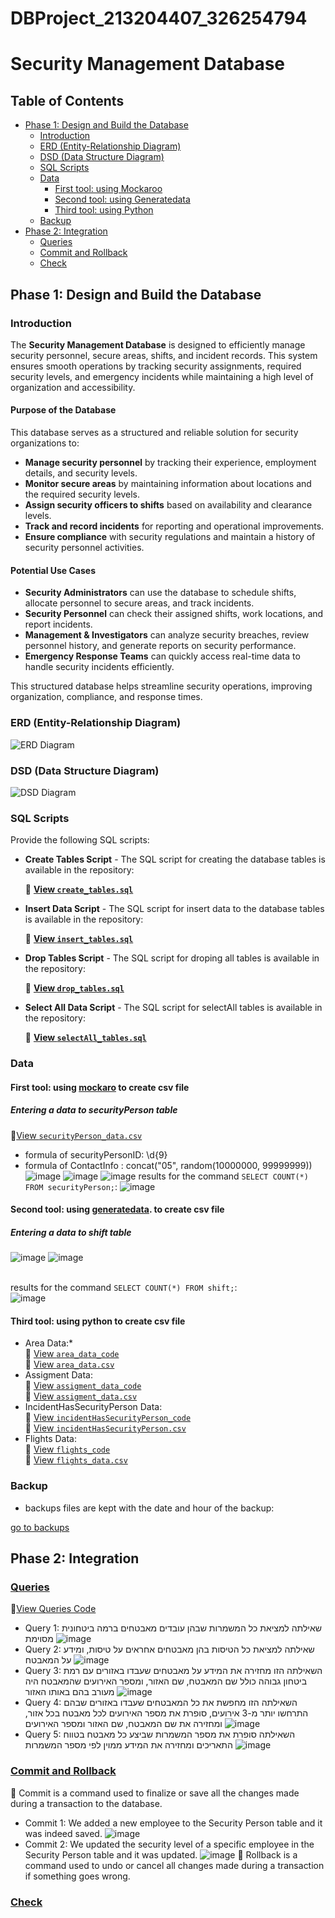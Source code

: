 # DBProject_213204407_326254794


# Security Management Database

## Table of Contents 

- [Phase 1: Design and Build the Database](#phase-1-design-and-build-the-database)  
  - [Introduction](#introduction)  
  - [ERD (Entity-Relationship Diagram)](#erd-entity-relationship-diagram)  
  - [DSD (Data Structure Diagram)](#dsd-data-structure-diagram)  
  - [SQL Scripts](#sql-scripts)  
  - [Data](#data)
    - [First tool: using Mockaroo](#first-tool-using-mockaro-to-create-csv-file) 
    - [Second tool: using Generatedata](#second-tool-using-generatedata-to-create-csv-file)  
    - [Third tool: using Python](#third-tool-using-python-to-create-csv-file) 
  - [Backup](#backup)  
- [Phase 2: Integration](#phase-2-integration)
   - [Queries](#queries)
  - [Commit and Rollback](#commit-and-rollback)
  - [Check](#check)

## Phase 1: Design and Build the Database  
### Introduction
The **Security Management Database** is designed to efficiently manage security personnel, secure areas, shifts, and incident records. This system ensures smooth operations by tracking security assignments, required security levels, and emergency incidents while maintaining a high level of organization and accessibility.

#### **Purpose of the Database**
This database serves as a structured and reliable solution for security organizations to:  
- **Manage security personnel** by tracking their experience, employment details, and security levels.  
- **Monitor secure areas** by maintaining information about locations and the required security levels.  
- **Assign security officers to shifts** based on availability and clearance levels.  
- **Track and record incidents** for reporting and operational improvements.  
- **Ensure compliance** with security regulations and maintain a history of security personnel activities.  

#### **Potential Use Cases**
- **Security Administrators** can use the database to schedule shifts, allocate personnel to secure areas, and track incidents.  
- **Security Personnel** can check their assigned shifts, work locations, and report incidents.  
- **Management & Investigators** can analyze security breaches, review personnel history, and generate reports on security performance.  
- **Emergency Response Teams** can quickly access real-time data to handle security incidents efficiently.  

This structured database helps streamline security operations, improving organization, compliance, and response times.
###  ERD (Entity-Relationship Diagram)    
![ERD Diagram](DBProject/partA/ERDAndDSDFiles/erd.png)  

###  DSD (Data Structure Diagram)   
![DSD Diagram](DBProject/partA/ERDAndDSDFiles/dsd.png)  

###  SQL Scripts  
Provide the following SQL scripts:  
- **Create Tables Script** - The SQL script for creating the database tables is available in the repository:  

     📌 **[View `create_tables.sql`](DBProject/partA/Scripts/SecurityCreateTable.sql)**  

- **Insert Data Script** - The SQL script for insert data to the database tables is available in the repository:  

    📌 **[View `insert_tables.sql`](DBProject/partA/Scripts/SecurityInserts.sql)**  
 
- **Drop Tables Script** - The SQL script for droping all tables is available in the repository:  

    📌 **[View `drop_tables.sql`](DBProject/partA/Scripts/SecurityDropTable.sql)**  

- **Select All Data Script**  - The SQL script for selectAll tables is available in the repository:  

    📌 **[View `selectAll_tables.sql`](DBProject/partA/Scripts/SecuritySelectAll.sql)**  
  
###  Data  
####  First tool: using [mockaro](https://www.mockaroo.com/) to create csv file
#####  Entering a data to securityPerson table
📌[View `securityPerson_data.csv`](DBProject/partA/MockData/SecurityPerson.csv)
- formula of securityPersonID: \d{9}
- formula of ContactInfo : concat("05", random(10000000, 99999999))
![image](DBProject/partA/MockData/mock_1.png)
![image](DBProject/partA/MockData/mock_2.png)
![image](DBProject/partA/MockData/mock_3.png)
results for  the command `SELECT COUNT(*) FROM securityPerson;`:
![image](DBProject/partA/MockData/mock_4.png)

####  Second tool: using [generatedata](https://generatedata.com/generator). to create csv file 
#####  Entering a data to shift table
![image](DBProject/partA/GenerateData/gen_1.png)
![image](DBProject/partA/GenerateData/gen_2.png)
<br><br>


results for  the command `SELECT COUNT(*) FROM shift;`:
<br>
![image](DBProject/partA/GenerateData/gen_3.png)


####  Third tool: using python to create csv file

- Area Data:*
  <br>
   📌 [View `area_data_code`](DBProject/partA/PythonData/area_data_python.py)
  <br>
   📌 [View `area_data.csv`](DBProject/partA/PythonData/area.csv)
- Assigment Data:
  <br>
    📌 [View `assigment_data_code`](DBProject/partA/PythonData/assignmentPython.py)
  <br>
    📌 [View `assigment_data.csv`](DBProject/partA/PythonData/assignment.csv)
- IncidentHasSecurityPerson Data:
    <br>
   📌 [View `incidentHasSecurityPerson_code`](DBProject/partA/PythonData/Incident_Has_SecurityPerson.py)
  <br>
   📌 [View `incidentHasSecurityPerson.csv`](DBProject/partA/PythonData/Incident_Has_SecurityPerson.csv)
 - Flights Data:
    <br>
   📌 [View `flights_code`](DBProject/partA/PythonData/flightPython.py)
   <br>
   📌 [View `flights_data.csv`](DBProject/partA/PythonData/flights.csv)
   
  



### Backup 
-   backups files are kept with the date and hour of the backup:  

[go to backups](DBProject/partA/Backup)



## Phase 2: Integration 

### [Queries](#queries)
📌[View Queries Code](DBProject/partB/Queries/Queries)
- Query 1: שאילתה למציאת כל המשמרות שבהן עובדים מאבטחים ברמה ביטחונית מסוימת
![image](DBProject/partB/Queries/Query_1.png)
- Query 2:  שאילתה למציאת כל הטיסות בהן מאבטחים אחראים על טיסות, ומידע על המאבטח
![image](DBProject/partB/Queries/Query_2.png)
- Query 3: השאילתה הזו מחזירה את המידע על מאבטחים שעבדו באזורים עם רמת ביטחון גבוהה 
                                                         כולל שם המאבטח, שם האזור, ומספר האירועים שהמאבטח היה מעורב בהם באותו האזור
![image](DBProject/partB/Queries/Query_3.png)
- Query 4: השאילתה הזו מחפשת את כל המאבטחים שעבדו באזורים שבהם התרחשו יותר מ-3 אירועים,
                                                  סופרת את מספר האירועים לכל מאבטח בכל אזור, ומחזירה את שם המאבטח, שם האזור ומספר האירועים
![image](DBProject/partB/Queries/Query_4.png)
- Query 5: השאילתה סופרת את מספר המשמרות שביצע כל מאבטח בטווח התאריכים ומחזירה את המידע ממוין לפי מספר המשמרות
![image](DBProject/partB/Queries/Query_5.png)




### [Commit and Rollback](#commit-and-rollback)
📌 Commit is a command used to finalize or save all the changes made during a transaction to the database.
- Commit 1: We added a new employee to the Security Person table and it was indeed saved.
![image](DBProject/partB/Queries/Query_4.png)
- Commit 2: We updated the security level of a specific employee in the Security Person table and it was updated.
![image](DBProject/partB/Queries/Query_4.png)
📌 Rollback is a command used to undo or cancel all changes made during a transaction if something goes wrong.

### [Check](#check)

  




